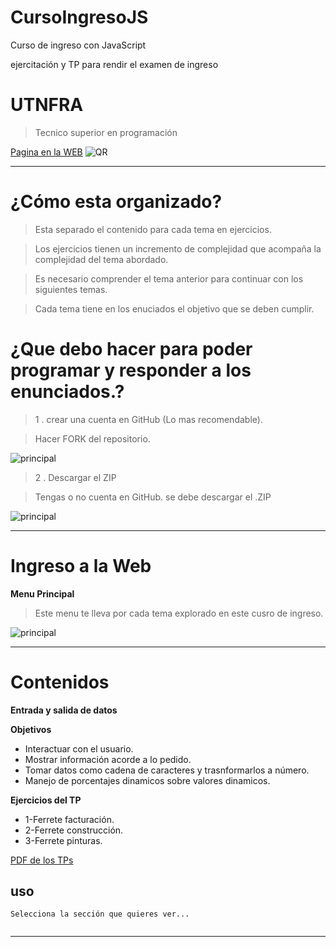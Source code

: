 # **CursoIngresoJS**
Curso de ingreso con JavaScript

ejercitación y TP para rendir el examen de ingreso 
# **UTNFRA**
> Tecnico superior en programación

[Pagina en la WEB](http://octaviovillegas.github.io/CursoIngresoJS/index.html)
![QR](http://octaviovillegas.github.io/CursoIngresoJS/img/qrInicio.png)


-----

# ¿Cómo esta organizado?
 

>Esta separado el contenido para cada tema en ejercicios.

>Los ejercicios tienen un incremento de complejidad que acompaña la complejidad del tema abordado.

>Es necesario comprender el tema anterior para continuar con los siguientes temas.

>Cada tema tiene en los enuciados el objetivo que se deben cumplir.


# ¿Que debo hacer para poder programar y responder a los enunciados.?
 


> 1 . crear una cuenta en GitHub (Lo mas recomendable).

>Hacer FORK del repositorio.

![principal](http://octaviovillegas.github.io/CursoIngresoJS/img/fork.png)

 

> 2 . Descargar el ZIP

>Tengas o no cuenta en GitHub.
se debe descargar el .ZIP


![principal](http://octaviovillegas.github.io/CursoIngresoJS/img/bajarzip.gif)







-----

# Ingreso a la Web 
**Menu Principal**
> Este menu te lleva por cada tema explorado en este cusro de ingreso.


![principal](http://octaviovillegas.github.io/CursoIngresoJS/img/cjsprincipal.png)



-----
# Contenidos 

**Entrada y salida de datos**

**Objetivos**
* Interactuar con el usuario.
* Mostrar información acorde a lo pedido.
* Tomar datos como cadena de caracteres y trasnformarlos a número.
* Manejo de porcentajes dinamicos sobre valores dinamicos.

**Ejercicios del TP**
* 1-Ferrete facturación.
* 2-Ferrete construcción.
* 3-Ferrete pinturas.

[PDF de los TPs](http://octaviovillegas.github.io/CursoIngresoJS/Guia%20de%20TPs%20curso%20de%20ingreso.pdf)





**uso**
---

```
Selecciona la sección que quieres ver...


```



-----

